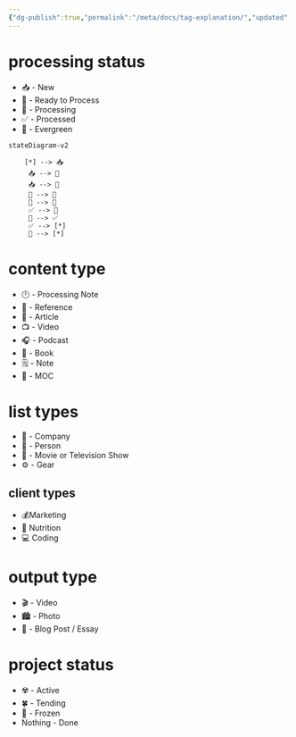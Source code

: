 ```yaml
---
{"dg-publish":true,"permalink":"/meta/docs/tag-explanation/","updated":"2024-10-29T09:53:29.350-07:00"}
---
```



# processing status
- 📥 - New
- 🚧 - Ready to Process
-  🌱 - Processing
- ✅ - Processed
- 🌲 - Evergreen

```mermaid
stateDiagram-v2

	[*] --> 📥
	 📥 --> 🚧
	 📥 --> 🌱
	 🚧 --> 🌱
	 🌱 --> 🌲
	 ✅ --> 🌲
	 🌱 --> ✅
	 ✅ --> [*]
	 🌲 --> [*]
```
# content type
- 🕛 - Processing Note
- 🔗 - Reference
- 📰 - Article
- 📺 - Video
- 🎧 - Podcast
- 📖 - Book
- 🗒️ - Note
- 📍 - MOC

# list types
- 💼 - Company
- 👤 - Person
- 🎥 - Movie or Television Show
- ⚙️ - Gear

## client types
- 💰Marketing
- 🥗 Nutrition
- 💻️ Coding
# output type
- 🎬 - Video
- 🏙️ - Photo
- 📝 - Blog Post / Essay

# project status
- ☢️ - Active
- 🍀 - Tending
- 🧊 - Frozen
- Nothing - Done